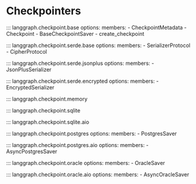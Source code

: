 # Checkpointers

::: langgraph.checkpoint.base
    options:
      members:
        - CheckpointMetadata
        - Checkpoint
        - BaseCheckpointSaver
        - create_checkpoint

::: langgraph.checkpoint.serde.base
    options:
      members:
        - SerializerProtocol
        - CipherProtocol

::: langgraph.checkpoint.serde.jsonplus
    options:
      members:
        - JsonPlusSerializer

::: langgraph.checkpoint.serde.encrypted
    options:
      members:
        - EncryptedSerializer

::: langgraph.checkpoint.memory

::: langgraph.checkpoint.sqlite

::: langgraph.checkpoint.sqlite.aio

::: langgraph.checkpoint.postgres
    options:
      members:
        - PostgresSaver

::: langgraph.checkpoint.postgres.aio
    options:
      members:
        - AsyncPostgresSaver

::: langgraph.checkpoint.oracle
    options:
      members:
        - OracleSaver

::: langgraph.checkpoint.oracle.aio
    options:
      members:
        - AsyncOracleSaver
